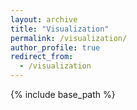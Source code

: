 ```yaml
---
layout: archive
title: "Visualization"
permalink: /visualization/
author_profile: true
redirect_from:
  - /visualization
---
```


{% include base_path %}